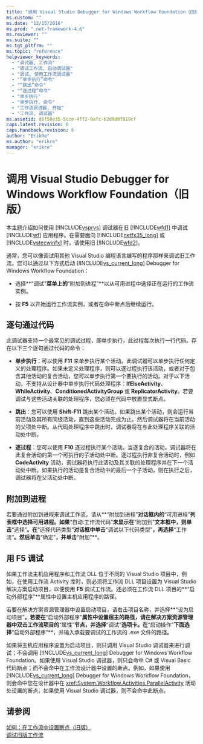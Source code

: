 ```yaml
---
title: "调用 Visual Studio Debugger for Windows Workflow Foundation（旧版） | Microsoft Docs"
ms.custom: ""
ms.date: "12/15/2016"
ms.prod: ".net-framework-4.6"
ms.reviewer: ""
ms.suite: ""
ms.tgt_pltfrm: ""
ms.topic: "reference"
helpviewer_keywords: 
  - "调试器, 工作流"
  - "调试工作流, 启动调试器"
  - "调试, 使用工作流调试器"
  - "“单步执行”命令"
  - "“跳出”命令"
  - "“逐过程”命令"
  - "单步执行"
  - "单步执行, 命令"
  - "工作流调试器, 开始"
  - "工作流, 调试器"
ms.assetid: d6f58e35-5cce-4ff2-9afc-b2d9d0f819cf
caps.latest.revision: 6
caps.handback.revision: 6
author: "ErikRe"
ms.author: "erikre"
manager: "erikre"
---
```

# 调用 Visual Studio Debugger for Windows Workflow Foundation（旧版）
本主题介绍如何使用 [!INCLUDE[vsprvs](../code-quality/includes/vsprvs_md.md)] 调试器在旧 [!INCLUDE[wfd1](../workflow-designer/includes/wfd1_md.md)] 中调试 [!INCLUDE[wf](../workflow-designer/includes/wf_md.md)] 应用程序。在需要面向 [!INCLUDE[netfx35_long](../workflow-designer/includes/netfx35_long_md.md)] 或 [!INCLUDE[vstecwinfx](../workflow-designer/includes/vstecwinfx_md.md)] 时，请使用旧 [!INCLUDE[wfd2](../workflow-designer/includes/wfd2_md.md)]。  
  
 通常，您可以像调试用其他 Visual Studio 编程语言编写的程序那样来调试旧工作流。您可以通过以下方式启动 [!INCLUDE[vs_current_long](../misc/includes/vs_current_long_md.md)] Debugger for Windows Workflow Foundation：  
  
-   选择**“调试”**菜单上的**“附加到进程”**以从可用进程中选择正在运行的工作流实例。  
  
-   按 **F5** 以开始运行工作流实例，或者在命中断点后继续运行。  
  
## 逐句通过代码  
 此调试器支持一个最常见的调试过程，即单步执行，此过程每次执行一行代码。存在以下三个逐句通过代码的命令：  
  
-   **单步执行**：可以使用 **F11** 来单步执行某个活动。此调试器可以单步执行任何定义的处理程序。如果未定义处理程序，则可以逐过程执行该活动，或者对于包含其他活动的复合活动，您可以单步执行第一个要执行的活动。对于以下活动，不支持从设计器中单步执行代码处理程序：**IfElseActivity**、**WhileActivity**、**ConditionedActivityGroup** 或 **ReplicatorActivity**。若要调试与这些活动关联的处理程序，您必须在代码中放置显式断点。  
  
-   **跳出**：您可以使用 **Shift\-F11** 跳出某个活动。如果跳出某个活动，则会运行当前活动及其所有同级活动，直到这些活动完成为止。然后调试器将在当前活动的父项处中断。从代码处理程序中跳出时，调试器将在与此处理程序关联的活动处中断。  
  
-   **逐过程**：您可以使用 **F10** 逐过程执行某个活动。当逐复合的活动。调试器将在此复合活动的第一个可执行的子活动处中断。逐过程执行非复合活动时，例如 **CodeActivity** 活动，调试器将执行此活动及其关联的处理程序并在下一个活动处中断。如果执行的活动是复合活动中的最后一个子活动，则在执行之后，调试器将在父活动处中断。  
  
## 附加到进程  
 若要通过附加到进程来调试工作流，请从**“附加到进程”**对话框内的**“可用进程”**列表框中选择可用进程。如果**“自动:工作流代码”**未显示在**“附加到”**文本框中，则单击**“选择”**。在**“选择代码类型”**对话框中单击**“调试以下代码类型”**，再选择**“工作流”**。然后单击**“确定”**，并单击**“附加”**。  
  
## 用 F5 调试  
 如果工作流主机应用程序和工作流 DLL 位于不同的 Visual Studio 项目中，例如，在使用工作流 Activity 库时，则必须将工作流 DLL 项目设置为 Visual Studio 解决方案启动项目，以便使用 **F5** 调试工作流。还必须在工作流 DLL 项目的**“启动外部程序”**属性中设置主机应用程序的路径。  
  
 若要在解决方案资源管理器中设置启动项目，请右击项目名称，并选择**“设为启动项目”**。若要在**“启动外部程序”**属性中设置宿主的路径，请在解决方案资源管理器中双击工作流项目的**“属性”**节点，并选择**“调试”**选项卡。在**“启动操作”**下面选择**“启动外部程序”**，并输入承载要调试的工作流的 .exe 文件的路径。  
  
 如果将主机应用程序设置为启动项目，则只调用 Visual Studio 调试器来进行调试；不会调用 [!INCLUDE[vs_current_long](../misc/includes/vs_current_long_md.md)] Debugger for Windows Workflow Foundation。如果使用 Visual Studio 调试器，则只会命中 C\# 或 Visual Basic 代码断点；而不会命中在工作流设计器中设置的断点。例如，如果使用 [!INCLUDE[vs_current_long](../misc/includes/vs_current_long_md.md)] Debugger for Windows Workflow Foundation，则会命中您在设计器中在 <xref:System.Workflow.Activities.ParallelActivity> 活动处设置的断点，如果使用 Visual Studio 调试器，则不会命中此断点。  
  
## 请参阅  
 [如何：在工作流中设置断点（旧版）](../workflow-designer/how-to-set-breakpoints-in-workflows-legacy.md)   
 [调试旧版工作流](../workflow-designer/debugging-legacy-workflows.md)